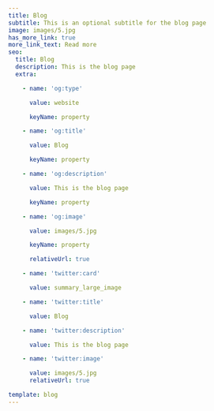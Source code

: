 ```yaml
---
title: Blog
subtitle: This is an optional subtitle for the blog page
image: images/5.jpg
has_more_link: true
more_link_text: Read more
seo:
  title: Blog
  description: This is the blog page
  extra:

    - name: 'og:type'

      value: website

      keyName: property

    - name: 'og:title'

      value: Blog

      keyName: property

    - name: 'og:description'

      value: This is the blog page

      keyName: property

    - name: 'og:image'

      value: images/5.jpg

      keyName: property

      relativeUrl: true

    - name: 'twitter:card'

      value: summary_large_image

    - name: 'twitter:title'

      value: Blog

    - name: 'twitter:description'

      value: This is the blog page

    - name: 'twitter:image'

      value: images/5.jpg
      relativeUrl: true

template: blog
---
```

